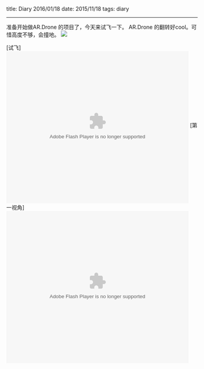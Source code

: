 title: Diary 2016/01/18
date: 2015/11/18
tags: diary

---

准备开始做AR.Drone 的项目了，今天来试飞一下。
AR.Drone 的翻转好cool。可惜高度不够，会撞地。
![](http://upload-images.jianshu.io/upload_images/22964-829261f187ee80aa.jpg-body?imageMogr2/auto-orient/strip%7CimageView2/2/w/1240)

<!--more-->

[试飞]
<embed src="http://player.youku.com/player.php/sid/XMTQ1NTgyMjEyMA==/v.swf" allowFullScreen="true" quality="high" width="480" height="400" align="middle" allowScriptAccess="always" type="application/x-shockwave-flash"></embed>
[第一视角]
<embed src="http://player.youku.com/player.php/sid/XMTQ1NTgxODgyOA==/v.swf" allowFullScreen="true" quality="high" width="480" height="400" align="middle" allowScriptAccess="always" type="application/x-shockwave-flash"></embed>

